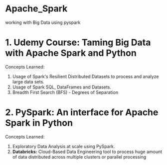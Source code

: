 # Apache_Spark
working with Big Data using pyspark

# 1. Udemy Course: Taming Big Data with Apache Spark and Python
Concepts Learned:
1. Usage of Spark's Resilient Distributed Datasets to process and analyze large data sets.
2. Usage of Spark SQL, DataFrames and Datasets.
3. Breadth First Search (BFS) - Degrees of Separation


# 2. PySpark: An interface for Apache Spark in Python
Concepts Learned:
1. Exploratory Data Analysis at scale using PySpark.
2. <b>Databricks:</b> Cloud-Based Data Engineering tool to process huge amount of data distributed across multiple clusters or parallel processing
